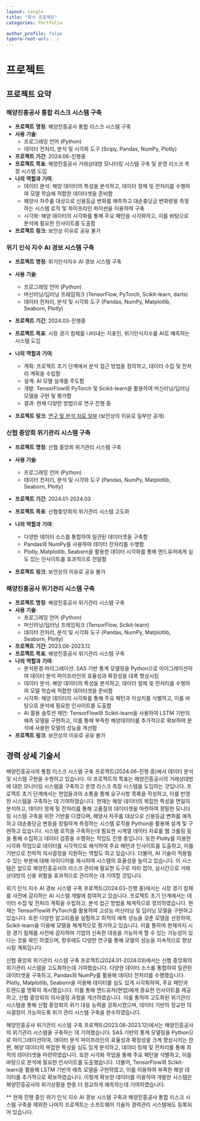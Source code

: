 ```yaml
---
layout: single
title: "회사 프로젝트"
categories: Portfolio

author_profile: false
typora-root-url: ../
---
```

# 프로젝트

## 프로젝트 요약

### 해양진흥공사 통합 리스크 시스템 구축

- **프로젝트** **명칭**:  해양진흥공사 통합 리스크 시스템 구축
- **사용** **기술**: 
  - 프로그래밍 언어 (Python)
  - 데이터 전처리, 분석 및 시각화 도구 (Scipy, Pandas, NumPy, Plotly)
- **프로젝트** **기간**: 2024.06-진행중
- **프로젝트** **목표**: 해양진흥공사 거래상대방 모니터링 시스템 구축 및 운영 리스크 측정 시스템 도입
- **나의** **역할과** **기여**:
  - 데이터 분석: 해양 데이터의 특성을 분석하고, 데이터 정제 및 전처리를 수행하여 모델 학습에 적합한 데이터셋을 준비함
  - 해양사 차주를 대상으로 신용등급 변화를 예측하고 대손충당금 변화량을 측정하는 시스템 로직 및 파이프라인 파이썬을 이용하여 구축
  - 시각화: 해양 데이터의 시각화를 통해 주요 패턴을 시각화하고, 이를 바탕으로 분석에 필요한 인사이트를 도출함
- **프로젝트** **링크**: 보안상 이유로 공유 불가

### 위기 인식 지수 AI 경보 시스템 구축

- **프로젝트** **명칭**: 위기인식지수 AI 경보 시스템 구축
- **사용** **기술**: 
  - 프로그래밍 언어 (Python)
  - 머신러닝/딥러닝 프레임워크 (TensorFlow, PyTorch, Scikit-learn, darts)
  - 데이터 전처리, 분석 및 시각화 도구 (Pandas, NumPy, Matplotlib, Seaborn, Plotly)
  
- **프로젝트** **기간**: 2024.03-진행중
- **프로젝트** **목표**: 시장 경기 침체를 나타내는 지표인, 위기인식지수를 AI로 예측하는 시스템 도입
- **나의** **역할과** **기여**:
  - 계획: 프로젝트 초기 단계에서 분석 접근 방법을 정의하고, 데이터 수집 및 전처리 계획을 수립함
  - 설계: AI 모델 설계를 주도함
  - 개발: TensorFlow와 PyTorch 및 Scikit-learn을 활용하여 머신러닝/딥러닝 모델을 구현 및 평가함
  - 결과: 현재 다양한 방법으로 연구 진행 중

- **프로젝트** **링크**: <a href="https://www.dropbox.com/scl/fi/6r8z49ocoqvk38i54ftek/.pptx?rlkey=xcsl224fo7mhryxz5d1frczmv&dl=0" target="_blank">연구 및 분석 자료 일부</a> (보안상의 이유로 일부만 공개)

### 신협 중앙회 위기관리 시스템 구축

- **프로젝트** **명칭**: 신협 중앙회 위기관리 시스템 구축
- **사용** **기술**: 
  - 프로그래밍 언어 (Python)
  - 데이터 전처리, 분석 및 시각화 도구 (Pandas, NumPy, Matplotlib, Seaborn, Plotly)
- **프로젝트** **기간**: 2024.01-2024.03
- **프로젝트** **목표**: 신협중앙회의 위기관리 시스템 고도화
- **나의** **역할과** **기여**: 
  - 다양한 데이터 소스를 통합하여 일관된 데이터셋을 구축함
  - Pandas와 NumPy를 사용하여 데이터 전처리를 수행함
  - Plotly, Matplotlib, Seaborn을 활용한 데이터 시각화를 통해 엔드유저에게 심도 있는 인사이트를 효과적으로 전달함

- **프로젝트** **링크**: 보안상의 이유로 공유 불가 

### 해양진흥공사 위기관리 시스템 구축

- **프로젝트** **명칭**: 해양진흥공사 위기관리 시스템 구축
- **사용** **기술**: 
  - 프로그래밍 언어 (Python)
  - 머신러닝/딥러닝 프레임워크 (TensorFlow, Scikit-learn)
  - 데이터 전처리, 분석 및 시각화 도구 (Pandas, NumPy, Matplotlib, Seaborn, Plotly)
- **프로젝트** **기간**: 2023.08-2023.12
- **프로젝트** **목표**: 해양진흥공사 위기관리 시스템 구축
- **나의** **역할과** **기여**: 
  - 분석환경 마이그레이션: SAS 기반 통계 모델링을 Python으로 마이그레이션하여 데이터 분석 파이프라인의 효율성과 확장성을 대폭 향상시킴
  - 데이터 분석: 해양 데이터의 특성을 분석하고, 데이터 정제 및 전처리를 수행하여 모델 학습에 적합한 데이터셋을 준비함
  - 시각화: 해양 데이터의 시각화를 통해 주요 패턴과 이상치를 식별하고, 이를 바탕으로 분석에 필요한 인사이트를 도출함
  - AI 활용 솔루션 제안: TensorFlow와 Scikit-learn을 사용하여 LSTM 기반의 예측 모델을 구현하고, 이를 통해 부족한 해양데이터를 추가적으로 확보하여 분석에 사용한 모델의 성능을 개선함
- **프로젝트** **링크**: 보안상의 이유로 공유 불가



## 경력 상세 기술서

해양진흥공사의 통합 리스크 시스템 구축 프로젝트(2024.06-진행 중)에서 데이터 분석 및 시스템 구현을 수행하고 있습니다. 이 프로젝트의 목표는 해양진흥공사의 거래상대방에 대한  모니터링 시스템을 구축하고 운영 리스크 측정 시스템을 도입하는 것입니다. 프로젝트 초기 단계에서는 현업들과의 소통을 통해 요구사항 목록을 작성하고, 이를 반영한 시스템을 구축하는 데 기여하였습니다. 현재는 해양 데이터의 복잡한 특성을 면밀히 분석하고, 데이터 정제 및 전처리를 통해 고품질의 데이터셋을 마련하여 정밀한 모니터링 시스템 구축을 위한 기반을 다졌으며, 해양사 차주를 대상으로 신용등급 변화를 예측하고 대손충당금 변동을 정밀하게 측정하는 시스템 로직을 Python을 활용해 설계 및 구현하고 있습니다. 시스템 로직을 구축하는데 필요한 시계열 데이터 자료를 웹 크롤링 등을 통해 수집하고 데이터 검증을 수행하는 작업도 진행 중입니다. 또한 Plotly를 이용한 시각화 작업으로 데이터를 시각적으로 해석하여 주요 패턴과 인사이트를 도출하고, 이를 기반으로 전략적 의사결정을 지원하는 역할도 하고 있습니다. 더불어, AI 기술이 적용될 수 있는 부분에 대해 아이디어를 제시하여 시스템의 효율성을 높이고 있습니다. 이 시스템은 앞으로 해양진흥공사의 리스크 관리에 필요한 도구로 자리 잡아, 실시간으로 거래상대방의 신용 위험을 효과적으로 관리하는 데 기여할 것입니다.

위기 인식 지수 AI 경보 시스템 구축 프로젝트(2024.03-진행 중)에서는 시장 경기 침체를 사전에 감지하는 AI 시스템 개발에 참여하고 있습니다. 프로젝트 초기 단계에서는 데이터 수집 및 전처리 계획을 수립하고, 분석 접근 방법을 체계적으로 정의하였습니다.  현재는 TensorFlow와 PyTorch를 활용하여 고성능 머신러닝 및 딥러닝 모델을 구현하고 있습니다. 또한 다양한 알고리즘을 실험하고 최적의 예측 성능을 갖춘 모델을 선정하여, Scikit-learn을 이용해 모델을 체계적으로 평가하고 있습니다. 이를 통하여 현재까지 시장 경기 침체를 사전에 감지하여 기업의 신속한 대응을 가능하게 할 수 있는 가능성이 있다는 것을 확인 하였으며, 향후에도 다양한 연구를 통해 모델의 성능을 지속적으로 향상시킬 계획입니다.

신협 중앙회 위기관리 시스템 구축 프로젝트(2024.01-2024.03)에서는 신협 중앙회의 위기관리 시스템을 고도화하는데 기여했습니다. 다양한 데이터 소스를 통합하여 일관된 데이터셋을 구축하고, Pandas와 NumPy를 활용해 데이터 전처리를 수행했습니다. Plotly, Matplotlib, Seaborn을 이용해 데이터를 심도 있게 시각화하여, 주요 패턴과 트렌드를 명확히 제시했습니다. 이를 통해 엔드유저(현업)에게 중요한 인사이트를 제공하고, 신협 중앙회의 의사결정 과정을 개선하였습니다. 이를 통하여 고도화된 위기관리 시스템을 통해 신협 중앙회의 위기 대응 능력을 강화시켰으며, 데이터 기반의 정교한 의사결정이 가능하도록 위기 관리 시스템 구축을 완수하였습니다.

해양진흥공사 위기관리 시스템 구축 프로젝트(2023.08-2023.12)에서는 해양진흥공사의 위기관리 시스템을 구축하는 데 기여했습니다. SAS 기반의 통계 모델링을 Python으로 마이그레이션하여, 데이터 분석 파이프라인의 효율성과 확장성을 크게 향상시키는 한편, 해양 데이터의 복잡한 특성을 심도 있게 분석하고, 데이터 정제 및 전처리를 통해 최적의 데이터셋을 마련하였습니다. 또한 시각화 작업을 통해 주요 패턴을 식별하고, 이를 바탕으로 분석에 필요한 인사이트를 도출했습니다. 더불어, TensorFlow와 Scikit-learn을 활용해 LSTM 기반의 예측 모델을 구현하였고, 이를 이용하여 부족한 해양 데이터를 추가적으로 확보하였습니다. 이렇게 확보한 데이터를 이용하여 개발한 시스템은 해양진흥공사의 위기상황을 한층 더 정교하게 예측하는데 기여하였습니다.  

** 현재 진행 중인 위기 인식 지수 AI 경보 시스템 구축과 해양진흥공사 통합 리스크 시스템 구축을 제외한 나머지 프로젝트는 소프트웨어 기술자 경력관리 시스템에도 등록되어 있습니다.
